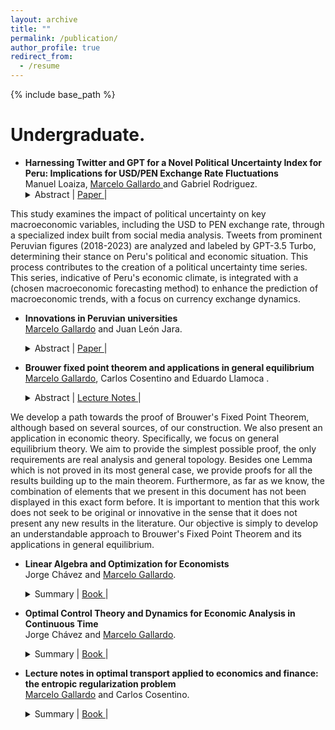 ```yaml
---
layout: archive
title: ""
permalink: /publication/
author_profile: true
redirect_from:
  - /resume
---
```


{% include base_path %}

Undergraduate.
======

* **Harnessing Twitter and GPT for a Novel Political Uncertainty Index for Peru: Implications for USD/PEN Exchange Rate Fluctuations** <br>
  Manuel Loaiza, <u> Marcelo Gallardo </u> and Gabriel Rodriguez. <br>
  <details> 
    <summary>
        Abstract |
        <a href="" role="button" target="_blank"> Paper </a> | 
    </summary>
 This study examines the impact of political uncertainty on key macroeconomic variables, including the USD to PEN exchange rate,
through a specialized index built from social media analysis. Tweets from prominent Peruvian figures (2018-2023)
are analyzed and labeled by GPT-3.5 Turbo, determining their stance on Peru's political and economic situation.
This process contributes to the creation of a political uncertainty time series. This series, indicative of Peru's economic climate,
is integrated with a (chosen macroeconomic forecasting method) to enhance the prediction of macroeconomic trends, with a focus on currency exchange dynamics.
  </details>  
  
* **Innovations in Peruvian universities** <br>
  <u>Marcelo Gallardo</u> and Juan León Jara. <br>
  <details> 
    <summary>
        Abstract |
        <a href="" role="button" target="_blank"> Paper </a> | 
    </summary>
   This paper proposes an innovation indicator for Peruvian universities, emphasizing scientific innovation in fields like engineering and pure sciences. The construction of this indicator is based on a selected dataset and employs confirmatory factor analysis for robust measurement. Additionally, K-means clustering is used to identify innovation clusters among universities. The validity of the indicator is examined through its correlation with university rankings and the exploration of the relationship between innovation levels and post-graduation income. This study provides a focused lens on scientific innovation in higher education, offering insights for academic and policy implications in Peru.
  </details>
  
* **Brouwer fixed point theorem and applications in general equilibrium** <br>
  <u>Marcelo Gallardo</u>, Carlos Cosentino and Eduardo Llamoca . <br>
  <details> 
    <summary>
        Abstract |
        <a href="https://drive.google.com/file/d/1ryKPbi9FUTtL4-dKNWUPIyxzEoD5OLlR/view?usp=share_link" role="button" target="_blank"> Lecture Notes </a> | 
    </summary>
We develop a path towards the proof of Brouwer's Fixed Point Theorem, although based on several sources, of our construction. We also present an application in economic theory. Specifically, we focus on general equilibrium theory. We aim to provide the simplest possible proof, the only requirements are real analysis and general topology. Besides one Lemma which is not proved in its most general case, we provide proofs for all the results building up to the main theorem. Furthermore, as far as we know, the combination of elements that we present in this document has not been displayed in this exact form before. It is important to mention that this work does not seek to be original or innovative in the sense that it does not present any new results in the literature. Our objective is simply to develop an understandable approach to Brouwer's Fixed Point Theorem and its applications in general equilibrium.
  </details>


* **Linear Algebra and Optimization for Economists** <br>
 Jorge Chávez and <u>Marcelo Gallardo</u>. <br>
  <details> 
    <summary>
        Summary |
        <a href="https://drive.google.com/file/d/17_tcJDJXsA8Iz-Z8quAO9syHC-8D9Was/view?usp=drive_link" role="button" target="_blank"> Book </a> | 
    </summary>
  Working book about Linear Algebra and Static Optimization for Economists. Linear algebra, topology in normed vector spaces, convex analysis, optimization, and applications to microeconomics.
  </details>


* **Optimal Control Theory and Dynamics for Economic Analysis in Continuous Time** <br>
 Jorge Chávez and <u>Marcelo Gallardo</u>. <br>
  <details> 
    <summary>
        Summary |
        <a href="https://drive.google.com/file/d/1S74vfHIitq1l8P0lsqO9omHYTELL4Xpq/view?usp=drive_link" role="button" target="_blank"> Book </a> | 
    </summary>
  Working book about Dynamical Systems and Optimal Control in continuous time. Ordinary differential equations, linear systems, nonlinear systems, calculus of variations, and optimal control theory. Applications to economic growth models (Solow, Ramsey‑Cass‑Koopsman).
  </details>

* **Lecture notes in optimal transport applied to economics and finance: the entropic regularization problem** <br>
 <u>Marcelo Gallardo</u> and Carlos Cosentino. <br>
  <details> 
    <summary>
        Summary |
        <a href="https://drive.google.com/file/d/1JzKyNUW05fYyQNO8nH2w59fdITI5ZJL1/view?usp=share_link" role="button" target="_blank"> Book </a> | 
    </summary>
  Lecture notes about Optimal Transport Theory (introductory) and applications in Economics and Finance. Specifically, the entropic regularization problem. 
  </details>

